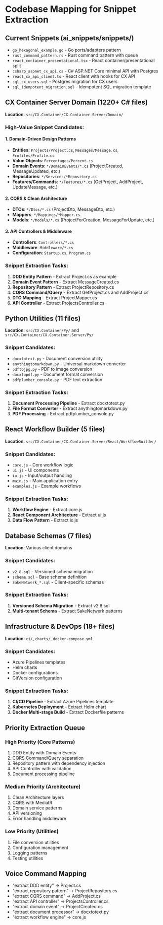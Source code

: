 # Codebase Mapping for Snippet Extraction

## Current Snippets (ai_snippets/snippets/)
- `go_hexagonal_example.go` - Go ports/adapters pattern
- `rust_command_pattern.rs` - Rust command pattern with queue
- `react_container_presentational.tsx` - React container/presentational split
- `csharp_aspnet_cx_api.cs` - C# ASP.NET Core minimal API with Postgres
- `react_cx_api_client.ts` - React client with hooks for CX API
- `sql_cx_users.sql` - Postgres migration for CX users
- `sql_idempotent_migration.sql` - Idempotent SQL migration template

## CX Container Server Domain (1220+ C# files)
**Location**: `src/CX.Container/CX.Container.Server/Domain/`

### High-Value Snippet Candidates:

#### 1. Domain-Driven Design Patterns
- **Entities**: `Projects/Project.cs`, `Messages/Message.cs`, `Profiles/Profile.cs`
- **Value Objects**: `Percentages/Percent.cs`
- **Domain Events**: `*/DomainEvents/*.cs` (ProjectCreated, MessageUpdated, etc.)
- **Repositories**: `*/Services/*Repository.cs`
- **Features/Commands**: `*/Features/*.cs` (GetProject, AddProject, UpdateMessage, etc.)

#### 2. CQRS & Clean Architecture
- **DTOs**: `*/Dtos/*.cs` (ProjectDto, MessageDto, etc.)
- **Mappers**: `*/Mappings/*Mapper.cs`
- **Models**: `*/Models/*.cs` (ProjectForCreation, MessageForUpdate, etc.)

#### 3. API Controllers & Middleware
- **Controllers**: `Controllers/*.cs`
- **Middleware**: `Middleware/*.cs`
- **Configuration**: `Startup.cs`, `Program.cs`

### Snippet Extraction Tasks:
1. **DDD Entity Pattern** - Extract Project.cs as example
2. **Domain Event Pattern** - Extract MessageCreated.cs
3. **Repository Pattern** - Extract ProjectRepository.cs
4. **CQRS Command/Query** - Extract GetProject.cs and AddProject.cs
5. **DTO Mapping** - Extract ProjectMapper.cs
6. **API Controller** - Extract ProjectsController.cs

## Python Utilities (11 files)
**Location**: `src/CX.Container/Py/` and `src/CX.Container/CX.Container.Server/Py/`

### Snippet Candidates:
- `docxtotext.py` - Document conversion utility
- `anythingtomarkdown.py` - Universal markdown converter
- `pdftojpg.py` - PDF to image conversion
- `docxtopdf.py` - Document format conversion
- `pdfplumber_console.py` - PDF text extraction

### Snippet Extraction Tasks:
1. **Document Processing Pipeline** - Extract docxtotext.py
2. **File Format Converter** - Extract anythingtomarkdown.py
3. **PDF Processing** - Extract pdfplumber_console.py

## React Workflow Builder (5 files)
**Location**: `src/CX.Container/CX.Container.Server/React/WorkflowBuilder/`

### Snippet Candidates:
- `core.js` - Core workflow logic
- `ui.js` - UI components
- `io.js` - Input/output handling
- `main.js` - Main application entry
- `examples.js` - Example workflows

### Snippet Extraction Tasks:
1. **Workflow Engine** - Extract core.js
2. **React Component Architecture** - Extract ui.js
3. **Data Flow Pattern** - Extract io.js

## Database Schemas (7 files)
**Location**: Various client domains

### Snippet Candidates:
- `v2.8.sql` - Versioned schema migration
- `schema.sql` - Base schema definition
- `SakeNetwerk_*.sql` - Client-specific schemas

### Snippet Extraction Tasks:
1. **Versioned Schema Migration** - Extract v2.8.sql
2. **Multi-tenant Schema** - Extract SakeNetwerk patterns

## Infrastructure & DevOps (18+ files)
**Location**: `ci/`, `charts/`, `docker-compose.yml`

### Snippet Candidates:
- Azure Pipelines templates
- Helm charts
- Docker configurations
- GitVersion configuration

### Snippet Extraction Tasks:
1. **CI/CD Pipeline** - Extract Azure Pipelines template
2. **Kubernetes Deployment** - Extract Helm chart
3. **Docker Multi-stage Build** - Extract Dockerfile patterns

## Priority Extraction Queue

### High Priority (Core Patterns)
1. DDD Entity with Domain Events
2. CQRS Command/Query separation
3. Repository pattern with dependency injection
4. API Controller with validation
5. Document processing pipeline

### Medium Priority (Architecture)
1. Clean Architecture layers
2. CQRS with MediatR
3. Domain service patterns
4. API versioning
5. Error handling middleware

### Low Priority (Utilities)
1. File conversion utilities
2. Configuration management
3. Logging patterns
4. Testing utilities

## Voice Command Mapping
- "extract DDD entity" → Project.cs
- "extract repository pattern" → ProjectRepository.cs
- "extract CQRS command" → AddProject.cs
- "extract API controller" → ProjectsController.cs
- "extract domain event" → ProjectCreated.cs
- "extract document processor" → docxtotext.py
- "extract workflow engine" → core.js